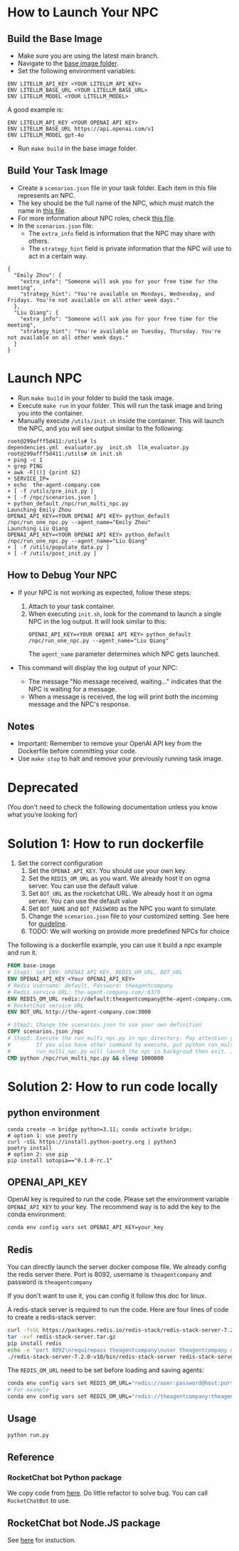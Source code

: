 # How to Launch Your NPC

## Build the Base Image

* Make sure you are using the latest main branch.
* Navigate to the [base image folder](../base_image/).
* Set the following environment variables:
```
ENV LITELLM_API_KEY <YOUR LITELLM_API_KEY>
ENV LITELLM_BASE_URL <YOUR LITELLM_BASE_URL>
ENV LITELLM_MODEL <YOUR LITELLM_MODEL>
```
A good example is:
```
ENV LITELLM_API_KEY <YOUR OPENAI API KEY>
ENV LITELLM_BASE_URL https://api.openai.com/v1
ENV LITELLM_MODEL gpt-4o
```

* Run `make build` in the base image folder.

## Build Your Task Image

* Create a `scenarios.json` file in your task folder. Each item in this file represents an NPC.
* The key should be the full name of the NPC, which must match the name in [this file](./npc/npc_credential.json).
* For more information about NPC roles, check [this file](../../servers/rocketchat/npc/npc_definition.json).
* In the `scenarios.json` file:
  - The `extra_info` field is information that the NPC may share with others.
  - The `strategy_hint` field is private information that the NPC will use to act in a certain way.

```
{
  "Emily Zhou": {
    "extra_info": "Someone will ask you for your free time for the meeting",
    "strategy_hint": "You're available on Mondays, Wednesday, and Fridays. You're not available on all other week days."
  },
  "Liu Qiang": {
    "extra_info": "Someone will ask you for your free time for the meeting",
    "strategy_hint": "You're available on Tuesday, Thursday. You're not available on all other week days."
  }
}
```

# Launch NPC

* Run `make build` in your folder to build the task image.
* Execute `make run` in your folder. This will run the task image and bring you into the container.
* Manually execute `/utils/init.sh` inside the container. This will launch the NPC, and you will see output similar to the following:

```
root@299afff5d411:/utils# ls
dependencies.yml  evaluator.py  init.sh  llm_evaluator.py
root@299afff5d411:/utils# sh init.sh 
+ ping -c 1
+ grep PING
+ awk -F[()] {print $2}
+ SERVICE_IP=
+ echo  the-agent-company.com
+ [ -f /utils/pre_init.py ]
+ [ -f /npc/scenarios.json ]
+ python_default /npc/run_multi_npc.py
Launching Emily Zhou
OPENAI_API_KEY=<YOUR OPENAI API KEY> python_default /npc/run_one_npc.py --agent_name="Emily Zhou"
Launching Liu Qiang
OPENAI_API_KEY=<YOUR OPENAI API KEY> python_default /npc/run_one_npc.py --agent_name="Liu Qiang"
+ [ -f /utils/populate_data.py ]
+ [ -f /utils/post_init.py ]
```

## How to Debug Your NPC
* If your NPC is not working as expected, follow these steps:
  1. Attach to your task container.
  2. When executing `init.sh`, look for the command to launch a single NPC in the log output. It will look similar to this:
     ```
     OPENAI_API_KEY=<YOUR OPENAI API KEY> python_default /npc/run_one_npc.py --agent_name="Liu Qiang"
     ```
     The `agent_name` parameter determines which NPC gets launched.

* This command will display the log output of your NPC:
  - The message "No message received, waiting..." indicates that the NPC is waiting for a message.
  - When a message is received, the log will print both the incoming message and the NPC's response.

## Notes

* Important: Remember to remove your OpenAI API key from the Dockerfile before committing your code.
* Use `make stop` to halt and remove your previously running task image.

# Deprecated 
(You don't need to check the following documentation unless you know what you're looking for)

# Solution 1: How to run dockerfile
1. Set the correct configuration
    1. Set the `OPENAI_API_KEY`. You should use your own key.
    2. Set the `REDIS_OM_URL` as you want. We already host it on ogma server. You can use the default value
    3. Set `BOT_URL` as the rocketchat URL. We already host it on ogma server. You can use the default value
    4. Set `BOT_NAME` and `BOT_PASSWORD` as the NPC you want to simulate.
    5. Change the `scenarios.json` file to your customized setting. See here for [guideline](./NPC_GUIDELINE.md).
    6. TODO: We will working on provide more predefined NPCs for choice

The following is a dockerfile example, you can use it build a npc example and run it.
```Dockerfile
FROM base-image
# Step1: Set ENV: OPENAI API KEY, REDIS_OM_URL, BOT_URL
ENV OPENAI_API_KEY <Your OPENAI_API_KEY>
# Redis Username: default, Password: theagentcompany
# Redis service URL: the-agent-company.com/:6379
ENV REDIS_OM_URL redis://default:theagentcompany@the-agent-company.com/:6379
# RocketChat service URL
ENV BOT_URL http://the-agent-company.com:3000

# Step2: Change the scenarios.json to use your own definition
COPY scenarios.json /npc
# Step3: Execute the run_multi_npc.py in npc directory. Pay attention you need to execute it under /npc, we already configure the file path env in base-npc-image
#        If you also have other command to execute, put python run_multi_npc.py and others into scripts. Dockerfile only allow one CMD
#        run_multi_npc.py will launch the npc in backgroud then exit. In example, we sleep to keep docker running. You don't need to do it in examinee
CMD python /npc/run_multi_npc.py && sleep 1000000
```

# Solution 2: How to run code locally
## python environment
```
conda create -n bridge python=3.11; conda activate bridge;  
# option 1: use peotry
curl -sSL https://install.python-poetry.org | python3
poetry install
# option 2: use pip
pip install sotopia=="0.1.0-rc.1"
```

## OPENAI_API_KEY

OpenAI key is required to run the code. Please set the environment variable `OPENAI_API_KEY` to your key. The recommend way is to add the key to the conda environment:
```bash
conda env config vars set OPENAI_API_KEY=your_key
```

## Redis
You can directly launch the server docker compose file. We already config the redis server there. Port is 8092, username is `theagentcompany` and password is `theagentcompany`

If you don't want to use it, you can config it follow this doc for linux.

A redis-stack server is required to run the code.
Here are four lines of code to create a redis-stack server:
```bash
curl -fsSL https://packages.redis.io/redis-stack/redis-stack-server-7.2.0-v10.focal.x86_64.tar.gz -o redis-stack-server.tar.gz
tar -xvf redis-stack-server.tar.gz
pip install redis
echo -e "port 8092\nrequirepass theagentcompany\nuser theagentcompany on >theagentcompany ~* +@all" > redis-stack-server.conf
./redis-stack-server-7.2.0-v10/bin/redis-stack-server redis-stack-server.conf --daemonize yes
```

The `REDIS_OM_URL` need to be set before loading and saving agents:
```bash
conda env config vars set REDIS_OM_URL="redis://user:password@host:port"
# For example
conda env config vars set REDIS_OM_URL="redis://theagentcompany:theagentcompany@localhost:8092"
```

## Usage

```bash
python run.py
```

## Reference
### RocketChat bot Python package
We copy code from [here](https://github.com/jadolg/RocketChatBot).
Do little refactor to solve bug.
You can call `RocketChatBot` to use.

## RocketChat bot Node.JS package
See [here](https://developer.rocket.chat/docs/develop-a-rocketchat-sdk-bot) for instuction.
